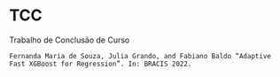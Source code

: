 # TCC

Trabalho de Conclusão de Curso 

```
Fernanda Maria de Souza, Julia Grando, and Fabiano Baldo “Adaptive Fast XGBoost for Regression”. In: BRACIS 2022.
```
